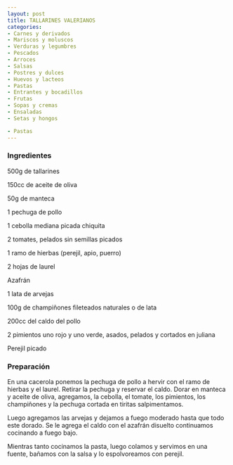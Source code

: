 ```yaml
---
layout: post
title: TALLARINES VALERIANOS
categories:
- Carnes y derivados
- Mariscos y moluscos
- Verduras y legumbres
- Pescados
- Arroces
- Salsas
- Postres y dulces
- Huevos y lacteos
- Pastas
- Entrantes y bocadillos
- Frutas
- Sopas y cremas
- Ensaladas
- Setas y hongos

- Pastas
---
```

<h3>Ingredientes</h3>
500g de tallarines

150cc de aceite de oliva

50g de manteca

1 pechuga de pollo

1 cebolla mediana picada chiquita

2 tomates, pelados sin semillas picados

1 ramo de hierbas (perejil, apio, puerro)

2 hojas de laurel

Azafrán

1 lata de arvejas

100g de champiñones fileteados naturales o de lata

200cc del caldo del pollo

2 pimientos uno rojo y uno verde, asados, pelados y cortados en juliana

Perejil picado

<h3>Preparación</h3>
En una cacerola ponemos la pechuga de pollo a hervir con el ramo de hierbas y el laurel. Retirar la pechuga y reservar el caldo. Dorar en manteca y aceite de oliva, agregamos, la cebolla, el tomate, los pimientos, los champiñones y la pechuga cortada en tiritas salpimentamos.

Luego agregamos las arvejas y dejamos a fuego moderado hasta que todo este dorado. Se le agrega el caldo con el azafrán disuelto continuamos cocinando a fuego bajo.

Mientras tanto cocinamos la pasta, luego colamos y servimos en una fuente, bañamos con la salsa y lo espolvoreamos con perejil.

